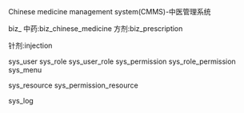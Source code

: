 Chinese medicine management system(CMMS)-中医管理系统

biz_
中药:biz_chinese_medicine
方剂:biz_prescription

针剂:injection




sys_user
sys_role
sys_user_role
sys_permission
sys_role_permission
sys_menu

sys_resource
sys_permission_resource

sys_log




